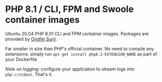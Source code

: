 # PHP 8.1 / CLI, FPM and Swoole container images

Ubuntu 20.04 PHP 8.01 CLI and FPM container images. Packages are provided by [Ondřej Surý](https://deb.sury.org/).

Far smaller in size than PHP's official container. No need to compile any extensions: simply run `apt-get install php8.1-EXTENSION_NAME` as part of your Dockerfile

*Note on logging:* configure your application to stream logs into `php://stdout`. That's it.

